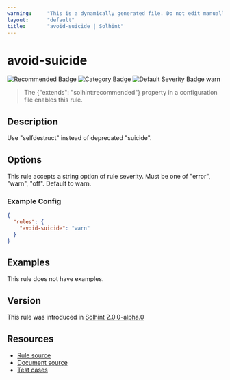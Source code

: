 ```yaml
---
warning:     "This is a dynamically generated file. Do not edit manually."
layout:      "default"
title:       "avoid-suicide | Solhint"
---
```


# avoid-suicide
![Recommended Badge](https://img.shields.io/badge/-Recommended-brightgreen)
![Category Badge](https://img.shields.io/badge/-Security%20Rules-informational)
![Default Severity Badge warn](https://img.shields.io/badge/Default%20Severity-warn-yellow)
> The {"extends": "solhint:recommended"} property in a configuration file enables this rule.


## Description
Use "selfdestruct" instead of deprecated "suicide".

## Options
This rule accepts a string option of rule severity. Must be one of "error", "warn", "off". Default to warn.

### Example Config
```json
{
  "rules": {
    "avoid-suicide": "warn"
  }
}
```


## Examples
This rule does not have examples.

## Version
This rule was introduced in [Solhint 2.0.0-alpha.0](https://github.com/protofire/solhint/tree/v2.0.0-alpha.0)

## Resources
- [Rule source](https://github.com/protofire/solhint/tree/master/lib/rules/security/avoid-suicide.js)
- [Document source](https://github.com/protofire/solhint/tree/master/docs/rules/security/avoid-suicide.md)
- [Test cases](https://github.com/protofire/solhint/tree/master/test/rules/security/avoid-suicide.js)
